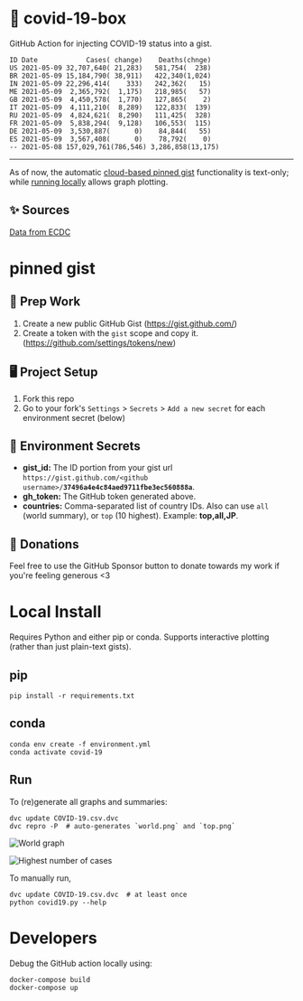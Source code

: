 # 🏥 covid-19-box

GitHub Action for injecting COVID-19 status into a gist.

```
ID Date            Cases( change)    Deaths(chnge)
US 2021-05-09 32,707,640( 21,283)   581,754(  238)
BR 2021-05-09 15,184,790( 38,911)   422,340(1,024)
IN 2021-05-09 22,296,414(    333)   242,362(   15)
ME 2021-05-09  2,365,792(  1,175)   218,985(   57)
GB 2021-05-09  4,450,578(  1,770)   127,865(    2)
IT 2021-05-09  4,111,210(  8,289)   122,833(  139)
RU 2021-05-09  4,824,621(  8,290)   111,425(  328)
FR 2021-05-09  5,838,294(  9,128)   106,553(  115)
DE 2021-05-09  3,530,887(      0)    84,844(   55)
ES 2021-05-09  3,567,408(      0)    78,792(    0)
-- 2021-05-08 157,029,761(786,546) 3,286,858(13,175)
```

---

As of now, the automatic [cloud-based pinned gist](#pinned-gist) functionality is text-only;
while [running locally](#local-install) allows graph plotting.

## ✨ Sources

[Data from ECDC](https://www.ecdc.europa.eu/en/publications-data/download-todays-data-geographic-distribution-covid-19-cases-worldwide)

# pinned gist

## 🎒 Prep Work
1. Create a new public GitHub Gist (https://gist.github.com/)
1. Create a token with the `gist` scope and copy it. (https://github.com/settings/tokens/new)

## 🖥 Project Setup
1. Fork this repo
1. Go to your fork's `Settings` > `Secrets` > `Add a new secret` for each environment secret (below)

## 🤫 Environment Secrets
- **gist_id:** The ID portion from your gist url `https://gist.github.com/<github username>/`**`37496a4e4c84aed9711fbe3ec560888a`**.
- **gh_token:** The GitHub token generated above.
- **countries:** Comma-separated list of country IDs. Also can use `all` (world summary), or `top` (10 highest). Example: **top,all,JP**.

## 💸 Donations

Feel free to use the GitHub Sponsor button to donate towards my work if you're feeling generous <3

# Local Install

Requires Python and either pip or conda. Supports interactive plotting (rather than just plain-text gists).

## pip

```
pip install -r requirements.txt
```

## conda

```
conda env create -f environment.yml
conda activate covid-19
```

## Run

To (re)generate all graphs and summaries:

```
dvc update COVID-19.csv.dvc
dvc repro -P  # auto-generates `world.png` and `top.png`
```

![World graph](world.png)

![Highest number of cases](top.png)

To manually run,

```
dvc update COVID-19.csv.dvc  # at least once
python covid19.py --help
```

# Developers

Debug the GitHub action locally using:

```
docker-compose build
docker-compose up
```
